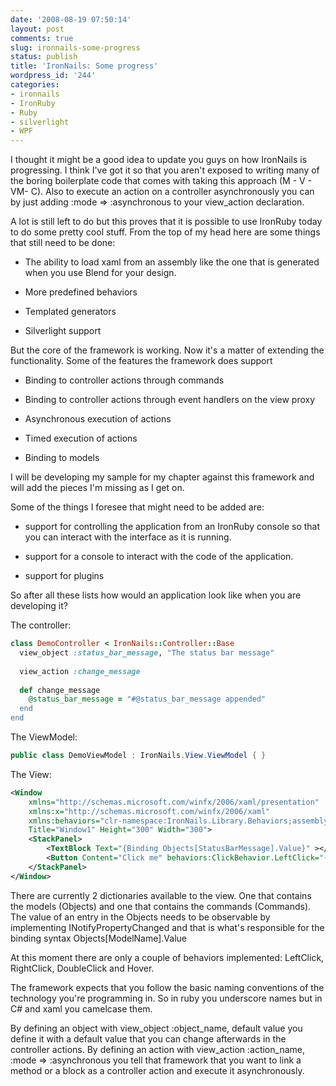 ```yaml
---
date: '2008-08-19 07:50:14'
layout: post
comments: true
slug: ironnails-some-progress
status: publish
title: 'IronNails: Some progress'
wordpress_id: '244'
categories:
- ironnails
- IronRuby
- Ruby
- silverlight
- WPF
---
```


I thought it might be a good idea to update you guys on how IronNails is progressing. I think I've got it so that you aren't exposed to writing many of the boring boilerplate code that comes with taking this approach (M - V - VM- C). Also to execute an action on a controller asynchronously you can by just adding :mode => :asynchronous to your view_action declaration.

A lot is still left to do but this proves that it is possible to use IronRuby today to do some pretty cool stuff. From the top of my head here are some things that still need to be done:
  
  * The ability to load xaml from an assembly like the one that is generated when you use Blend for your design. 
   
  * More predefined behaviors 
   
  * Templated generators 
   
  * Silverlight support 
 

But the core of the framework is working. Now it's a matter of extending the functionality. Some of the features the framework does support
  
  * Binding to controller actions through commands 
   
  * Binding to controller actions through event handlers on the view proxy 
   
  * Asynchronous execution of actions 
   
  * Timed execution of actions 
   
  * Binding to models 
 

I will be developing my sample for my chapter against this framework and will add the pieces I'm missing as I get on.

 

Some of the things I foresee that might need to be added are:
  
  * support for controlling the application from an IronRuby console so that you can interact with the interface as it is running. 
   
  * support for a console to interact with the code of the application. 
   
  * support for plugins 
 

So after all these lists how would an application look like when you are developing it? 

The controller:

``` ruby demo_controller.rb    
class DemoController < IronNails::Controller::Base
  view_object :status_bar_message, "The status bar message"
  
  view_action :change_message
  
  def change_message
    @status_bar_message = "#@status_bar_message appended"
  end
end
```

The ViewModel:

``` csharp DemoViewModel.cs
public class DemoViewModel : IronNails.View.ViewModel { }
```

The View:

``` xml    
<Window 
    xmlns="http://schemas.microsoft.com/winfx/2006/xaml/presentation"
    xmlns:x="http://schemas.microsoft.com/winfx/2006/xaml"
    xmlns:behaviors="clr-namespace:IronNails.Library.Behaviors;assembly=IronNails.Library"
    Title="Window1" Height="300" Width="300">
    <StackPanel>
        <TextBlock Text="{Binding Objects[StatusBarMessage].Value}" ></TextBlock>
        <Button Content="Click me" behaviors:ClickBehavior.LeftClick="{Binding Commands[ChangeMessage]}" />
    </StackPanel>
</Window>
```

There are currently 2 dictionaries available to the view. One that contains the models (Objects) and one that contains the commands (Commands). The value of an entry in the Objects needs to be observable by implementing INotifyPropertyChanged and that is what's responsible for the binding syntax Objects[ModelName].Value 

At this moment there are only a couple of behaviors implemented: LeftClick, RightClick, DoubleClick and Hover.

The framework expects that you follow the basic naming conventions of the technology you're programming in. So in ruby you underscore names but in C# and xaml you camelcase them. 

By defining an object with view_object :object_name, default value you define it with a default value that you can change afterwards in the controller actions. By defining an action with view_action :action_name, :mode => :asynchronous you tell that framework that you want to link a method or a block as a controller action and execute it asynchronously.
